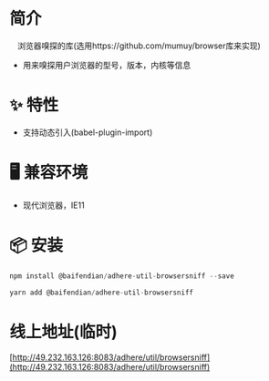 # 简介
&ensp;&ensp;浏览器嗅探的库(选用https://github.com/mumuy/browser库来实现)
- 用来嗅探用户浏览器的型号，版本，内核等信息

# ✨ 特性
- 支持动态引入(babel-plugin-import)

# 🖥 兼容环境
- 现代浏览器，IE11

# 📦 安装
```javascript
npm install @baifendian/adhere-util-browsersniff --save
``` 

```javascript
yarn add @baifendian/adhere-util-browsersniff
```

# 线上地址(临时)
[http://49.232.163.126:8083/adhere/util/browsersniff](http://49.232.163.126:8083/adhere/util/browsersniff)




